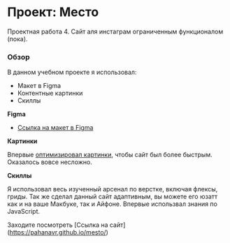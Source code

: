 # Проект: Место

Проектная работа 4. Сайт аля инстаграм ограниченным функционалом (пока).
### Обзор

В данном учебном проекте я использовал:

* Макет в Figma
* Контентные картинки
* Скиллы

**Figma**

* [Ссылка на макет в Figma](https://www.figma.com/file/2cn9N9jSkmxD84oJik7xL7/JavaScript.-Sprint-4?node-id=0%3A1)

**Картинки**

Впервые [оптимизировал картинки](https://tinypng.com/), чтобы сайт был более быстрым. Оказалось вовсе несложно.

**Скиллы**

Я использовал весь изученный арсенал по верстке, включая флексы, гриды. Так же сделал данный сайт адаптивным, вы можете его юзатт как и на ваше Макбуке, так и Айфоне. Впервые использвал знания по JavaScript.

Заходите посмотреть [Ссылка на cайт] (https://pahanavr.github.io/mesto/)
